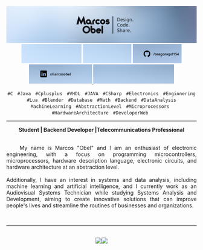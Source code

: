<p align="center">
<a href="https://www.linkedin.com/in/marcosobel/" target="_blank">
<img src="https://raw.githubusercontent.com/aragonxpd154/aragonxpd154/main/name_profile.png"
alt="Marcos Obel - Design. Code. Share." width="800"/></a>
<a href="#" target="_blank"><img src="https://raw.githubusercontent.com/aragonxpd154/aragonxpd154/main/art_1.png"
alt="#" width="159"/></a>
<a href="#" target="_blank">
<img src="https://raw.githubusercontent.com/aragonxpd154/aragonxpd154/main/art_2.png" alt="#" width="128"/></a>
<a href="https://github.com/aragonxpd154" target="_blank">
<img src="https://raw.githubusercontent.com/aragonxpd154/aragonxpd154/main/art_3.png" alt="GitHub: aragonxpd154" width="129"/></a>
<a href="https://discordapp.com/users/relbeits#9363/" target="_blank">
<img src="https://raw.githubusercontent.com/aragonxpd154/aragonxpd154/main/art_4.png" alt="Discord: relbeits#9363" width="167"/>
<a href="https://linkedin.com/in/marcosobel" target="_blank">
<img src="https://raw.githubusercontent.com/aragonxpd154/aragonxpd154/main/art_5.png" alt="#" width="214"/></a>
</p>

<!-- Subtitle -->
<div align="center">
  <p>
      <code>#C</code> &nbsp; <code>#Java</code> &nbsp; <code>#Cplusplus</code> &nbsp; <code>#VHDL</code> &nbsp; <code>#JAVA</code> &nbsp; <code>#CSharp</code> &nbsp; <code>#Electronics</code> &nbsp; <code>#Enginnering</code> &nbsp; <code>#Lua</code> &nbsp; <code>#Blender</code> &nbsp; <code>#Database</code> &nbsp; <code>#Math</code> &nbsp; <code>#Backend</code> &nbsp; <code>#DataAnalysis</code> &nbsp; <code>MachineLearning</code> &nbsp; <code>#AbstractionLevel</code> &nbsp; <code>#Microprocessors</code> &nbsp; <code>#HardwareArchitecture</code> &nbsp; <code>#DeveloperWeb</code> &nbsp;
  </p>
  <hr/>
  <b>Student | Backend Developer |Telecommunications Professional</b>
</div>

<br/>

<!-- Main Content -->
<p align="justify">
  &nbsp;&nbsp;&nbsp;&nbsp;My name is Marcos "Obel" and I am an enthusiast of electronic engineering, with a focus on programming microcontrollers, microprocessors, hardware description language, electronic circuits, and hardware architecture at an abstraction level.<br/><br/> Additionally, I have an interest in systems and data analysis, including machine learning and artificial intelligence, and I currently work as an Audiovisual Systems Technician while studying Systems Analysis and Development, aiming to create innovative solutions that can improve people's lives and streamline the routines of businesses and organizations.
</p>
<br />
<hr />
<br />

<!-- Techs -->

<div align="center">
  <a href="https://github.com/aragonxpd154">
    <img height="180em" src="https://github-readme-stats.vercel.app/api?username=aragonxpd154&show_icons=true&theme=dracula&include_all_commits=true&count_private=true"/><img height="180em" src="https://github-readme-stats.vercel.app/api/top-langs/?username=aragonxpd154&layout=compact&langs_count=7&theme=dracula"/>
  </a>
</div>
